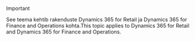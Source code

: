 > [!IMPORTANT]
> <span data-ttu-id="71a53-101">See teema kehtib rakenduste Dynamics 365 for Retail ja Dynamics 365 for Finance and Operations kohta.</span><span class="sxs-lookup"><span data-stu-id="71a53-101">This topic applies to Dynamics 365 for Retail and Dynamics 365 for Finance and Operations.</span></span>
